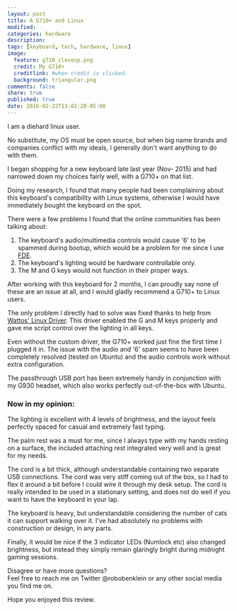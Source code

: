 ```yaml
---
layout: post
title: A G710+ and Linux
modified:
categories: hardware
description:
tags: [keyboard, tech, hardware, linux]
image:
  feature: g710_closeup.png
  credit: My G710+
  creditlink: #when credit is clicked.
  background: triangular.png
comments: false
share: true
published: true
date: 2016-02-22T13:02:20-05:00
---
```


I am a diehard linux user.

No substitute, my OS must be open source, but when big name brands and companies conflict with my ideals, I generally don't want anything to do with them.

I began shopping for a new keyboard late last year (Nov- 2015) and had narrowed down my choices fairly well, with a G710+ on that list.

Doing my research, I found that many people had been complaining about this keyboard's compatibility with Linux systems, otherwise I would have immediately bought the keyboard on the spot.

There were a few problems I found that the online communities has been talking about:  
 1. The keyboard's audio/multimedia controls would cause '6' to be spammed during bootup, which would be a problem for me since I use [FDE](https://en.wikipedia.org/wiki/Disk_encryption).
 2. The keyboard's lighting would be hardware controllable only.
 3. The M and G keys would not function in their proper ways.

After working with this keyboard for 2 months, I can proudly say none of these are an issue at all, and I would gladly recommend a G710+ to Linux users.

The only problem I directly had to solve was fixed thanks to help from [Wattos' Linux Driver](https://github.com/Wattos/logitech-g710-linux-driver). This driver enabled the G and M keys properly and gave me script control over the lighting in all keys.

Even without the custom driver, the G710+ worked just fine the first time I plugged it in. The issue with the audio and '6' spam seems to have been completely resolved (tested on Ubuntu) and the audio controls work without extra configuration.

The passthrough USB port has been extremely handy in conjunction with my G930 headset, which also works perfectly out-of-the-box with Ubuntu.

### Now in my opinion:  

The lighting is excellent with 4 levels of brightness, and the layout feels perfectly spaced for casual and extremely fast typing.

The palm rest was a must for me, since I always type with my hands resting on a surface, the included attaching rest integrated very well and is great for my needs.

The cord is a bit thick, although understandable containing two separate USB connections. The cord was very stiff coming out of the box, so I had to flex it around a bit before I could wire it through my desk setup. The cord is really intended to be used in a stationary setting, and does not do well if you want to have the keyboard in your lap.

The keyboard is heavy, but understandable considering the number of cats it can support walking over it. I've had absolutely no problems with construction or design, in any parts.

Finally, it would be nice if the 3 indicator LEDs (Numlock etc) also changed brightness, but instead they simply remain glaringly bright during midnight gaming sessions.


Disagree or have more questions?  
Feel free to reach me on Twitter @robobenklein or any other social media you find me on.

Hope you enjoyed this review.
